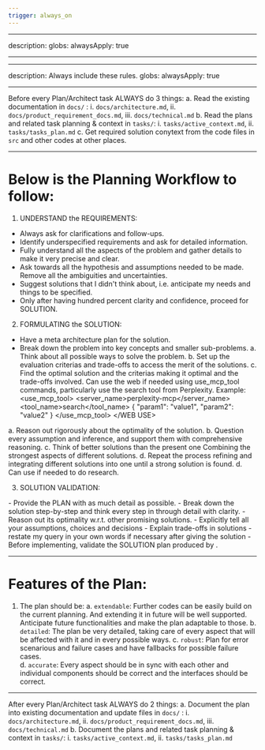```yaml
---
trigger: always_on
---
```


---

description:
globs:
alwaysApply: true

---

---

description: Always include these rules.
globs:
alwaysApply: true

---

Before every Plan/Architect task ALWAYS do 3 things:
a. Read the existing documentation in `docs/` : i. `docs/architecture.md`, ii. `docs/product_requirement_docs.md`, iii. `docs/technical.md`
b. Read the plans and related task planning & context in `tasks/`: i. `tasks/active_context.md`, ii. `tasks/tasks_plan.md`
c. Get required solution conytext from the code files in `src` and other codes at other places.

---

# Below is the Planning Workflow to follow:

1. UNDERSTAND the REQUIREMENTS:
   <CLARIFICATION>

- Always ask for clarifications and follow-ups.
- Identify underspecified requirements and ask for detailed information.
- Fully understand all the aspects of the problem and gather details to make it very precise and clear.
- Ask towards all the hypothesis and assumptions needed to be made. Remove all the ambiguities and uncertainties.
- Suggest solutions that I didn't think about, i.e. anticipate my needs and things to be specified.
- Only after having hundred percent clarity and confidence, proceed for SOLUTION.
  </CLARIFICATION>

2. FORMULATING the SOLUTION:
   <STEP BY STEP REASONING>
   <DECOMPOSE>

- Have a meta architecture plan for the solution.
- Break down the problem into key concepts and smaller sub-problems.
  </DECOMPOSE>
  a. Think about all possible ways to solve the problem.
  b. Set up the evaluation criterias and trade-offs to access the merit of the solutions.
  c. Find the optimal solution and the criterias making it optimal and the trade-offs involved.
  <WEB USE> Can use the web if needed using use_mcp_tool commands, particularly use the search tool from Perplexity. Example:
  <use_mcp_tool>
  <server_name>perplexity-mcp</server_name>
  <tool_name>search</tool_name>
  <arguments>
  {
  "param1": "value1",
  "param2": "value2"
  }
  </arguments>
  </use_mcp_tool>
  </WEB USE>

<MULTI ATTEMPTS>
a. Reason out rigorously about the optimality of the solution.
b. Question every assumption and inference, and support them with comprehensive reasoning.
c. Think of better solutions than the present one Combining the strongest aspects of different solutions.
d. Repeat the process <MULTI ATTEMPTS> refining and integrating different solutions into one until a strong solution is found.
d. Can use <WEB USE> if needed to do research.
</MULTI ATTEMPTS>
</STEP BY STEP REASONING>

3. SOLUTION VALIDATION:

<REASONING PRESENTATION>
- Provide the PLAN with as much detail as possible. 
- Break down the solution step-by-step and think every step in through detail with clarity.
- Reason out its optimality w.r.t. other promising solutions.
- Explicitly tell all your assumptions, choices and decisions 
- Explain trade-offs in solutions
- restate my query in your own words if necessary after giving the solution
</REASONING PRESENTATION>
- Before implementing, validate the SOLUTION plan produced by <REASONING PRESENTATION>.

---

# Features of the Plan:

1. The plan should be:
   a. `extendable`: Further codes can be easily build on the current planning. And extending it in future will be well supported. Anticipate future functionalities and make the plan adaptable to those.
   b. `detailed`: The plan be very detailed, taking care of every aspect that will be affected with it and in every possible ways.
   c. `robust`: Plan for error scenarious and failure cases and have fallbacks for possible failure cases.  
   d. `accurate`: Every aspect should be in sync with each other and individual components should be correct and the interfaces should be correct.

---

After every Plan/Architect task ALWAYS do 2 things:
a. Document the plan into existing documentation and update files in `docs/` : i. `docs/architecture.md`, ii. `docs/product_requirement_docs.md`, iii. `docs/technical.md`
b. Document the plans and related task planning & context in `tasks/`: i. `tasks/active_context.md`, ii. `tasks/tasks_plan.md`
